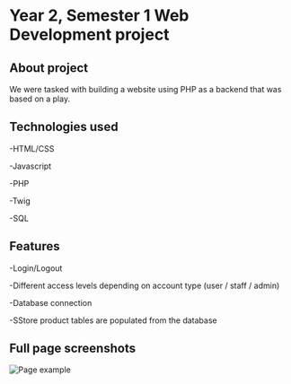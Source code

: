 # Year 2, Semester 1 Web Development project


## About project
We were tasked with building a website using PHP as a backend that was based on a play.

## Technologies used
-HTML/CSS

-Javascript

-PHP

-Twig

-SQL



## Features

-Login/Logout

-Different access levels depending on account type (user / staff / admin)

-Database connection 

-SStore product tables are populated from the database



## Full page screenshots

![Page example](https://i.imgur.com/bmoi66E.jpg)
